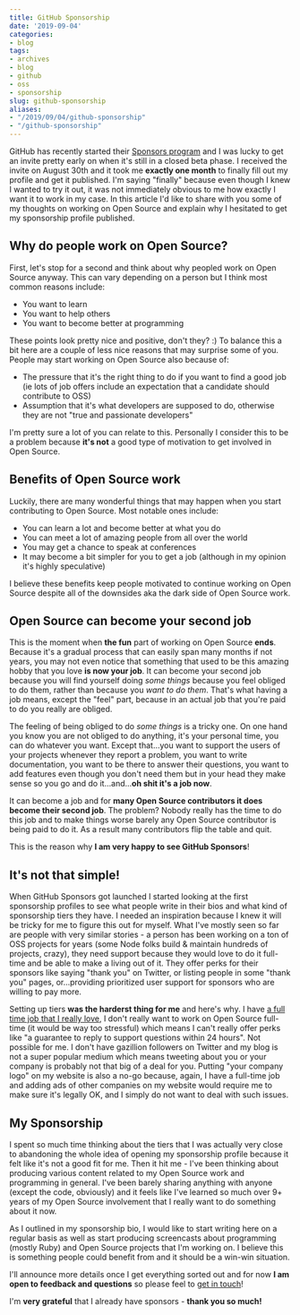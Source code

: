 ```yaml
---
title: GitHub Sponsorship
date: '2019-09-04'
categories:
- blog
tags:
- archives
- blog
- github
- oss
- sponsorship
slug: github-sponsorship
aliases:
- "/2019/09/04/github-sponsorship"
- "/github-sponsorship"
---
```


GitHub has recently started their [Sponsors program](https://github.com/sponsors) and I was lucky to get an invite pretty early on when it's still in a closed beta phase. I received the invite on August 30th and it took me **exactly one month** to finally fill out my profile and get it published. I'm saying "finally" because even though I knew I wanted to try it out, it was not immediately obvious to me how exactly I want it to work in my case. In this article I'd like to share with you some of my thoughts on working on Open Source and explain why I hesitated to get my sponsorship profile published.

## Why do people work on Open Source?

First, let's stop for a second and think about why peopled work on Open Source anyway. This can vary depending on a person but I think most common reasons include:

- You want to learn
- You want to help others
- You want to become better at programming

These points look pretty nice and positive, don't they? :) To balance this a bit here are a couple of less nice reasons that may surprise some of you. People may start working on Open Source also because of:

- The pressure that it's the right thing to do if you want to find a good job (ie lots of job offers include an expectation that a candidate should contribute to OSS)
- Assumption that it's what developers are supposed to do, otherwise they are not "true and passionate developers"

I'm pretty sure a lot of you can relate to this. Personally I consider this to be a problem because **it's not** a good type of motivation to get involved in Open Source.

## Benefits of Open Source work

Luckily, there are many wonderful things that may happen when you start contributing to Open Source. Most notable ones include:

- You can learn a lot and become better at what you do
- You can meet a lot of amazing people from all over the world
- You may get a chance to speak at conferences
- It may become a bit simpler for you to get a job (although in my opinion it's highly speculative)

I believe these benefits keep people motivated to continue working on Open Source despite all of the downsides aka the dark side of Open Source work.

## Open Source can become your second job

This is the moment when **the fun** part of working on Open Source **ends**. Because it's a gradual process that can easily span many months if not years, you may not even notice that something that used to be this amazing hobby that you love **is now your job**. It can become your second job because you will find yourself doing _some things_ because you feel obliged to do them, rather than because you _want to do them_. That's what having a job means, except the "feel" part, because in an actual job that you're paid to do you really are obliged.

The feeling of being obliged to do _some things_ is a tricky one. On one hand you know you are not obliged to do anything, it's your personal time, you can do whatever you want. Except that...you want to support the users of your projects whenever they report a problem, you want to write documentation, you want to be there to answer their questions, you want to add features even though you don't need them but in your head they make sense so you go and do it...and...**oh shit it's a job now**.

It can become a job and for **many Open Source contributors it does become their second job**. The problem? Nobody really has the time to do this job and to make things worse barely any Open Source contributor is being paid to do it. As a result many contributors flip the table and quit.

This is the reason why **I am very happy to see GitHub Sponsors**!

## It's not that simple!

When GitHub Sponsors got launched I started looking at the first sponsorship profiles to see what people write in their bios and what kind of sponsorship tiers they have. I needed an inspiration because I knew it will be tricky for me to figure this out for myself. What I've mostly seen so far are people with very similar stories - a person has been working on a ton of OSS projects for years (some Node folks build & maintain hundreds of projects, crazy), they need support because they would love to do it full-time and be able to make a living out of it. They offer perks for their sponsors like saying "thank you" on Twitter, or listing people in some "thank you" pages, or...providing prioritized user support for sponsors who are willing to pay more.

Setting up tiers **was the harderst thing for me** and here's why. I have [a full time job that I really love](https://theorem.co), I don't really want to work on Open Source full-time (it would be way too stressful) which means I can't really offer perks like "a guarantee to reply to support questions within 24 hours". Not possible for me. I don't have gazillion followers on Twitter and my blog is not a super popular medium which means tweeting about you or your company is probably not that big of a deal for you. Putting "your company logo" on my website is also a no-go because, again, I have a full-time job and adding ads of other companies on my website would require me to make sure it's legally OK, and I simply do not want to deal with such issues.

## My Sponsorship

I spent so much time thinking about the tiers that I was actually very close to abandoning the whole idea of opening my sponsorship profile because it felt like it's not a good fit for me. Then it hit me - I've been thinking about producing various content related to my Open Source work and programming in general. I've been barely sharing anything with anyone (except the code, obviously) and it feels like I've learned so much over 9+ years of my Open Source involvement that I really want to do something about it now.

As I outlined in my sponsorship bio, I would like to start writing here on a regular basis as well as start producing screencasts about programming (mostly Ruby) and Open Source projects that I'm working on. I believe this is something people could benefit from and it should be a win-win situation.

I'll announce more details once I get everything sorted out and for now **I am open to feedback and questions** so please feel to [get in touch](https://solnic.codes/contact/)!

I'm **very grateful** that I already have sponsors - **thank you so much!**
